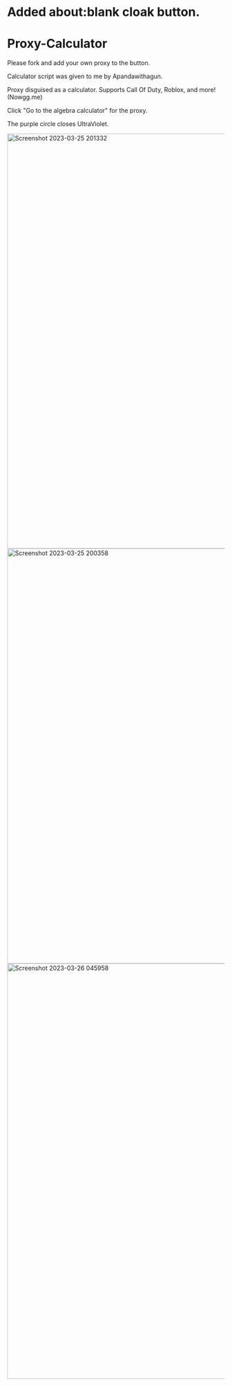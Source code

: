 # Added about:blank cloak button.
# Proxy-Calculator

Please fork and add your own proxy to the button.

Calculator script was given to me by Apandawithagun.

Proxy disguised as a calculator. Supports Call Of Duty, Roblox, and more! (Nowgg.me)

Click "Go to the algebra calculator" for the proxy.

The purple circle closes UltraViolet.

<img width="959" alt="Screenshot 2023-03-25 201332" src="https://user-images.githubusercontent.com/119009502/227753220-c5c09f36-e758-44e6-b236-6fcf643a1448.png">


<img width="959" alt="Screenshot 2023-03-25 200358" src="https://user-images.githubusercontent.com/119009502/227752955-f8a111c1-b9e9-40a9-82d6-11ec2b72dbbf.png">


<img width="960" alt="Screenshot 2023-03-26 045958" src="https://user-images.githubusercontent.com/119009502/227774164-4eb35ed5-417d-4a57-91ae-df3a1868935a.png">
